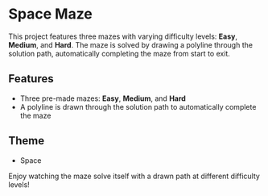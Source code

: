 # Space Maze

This project features three mazes with varying difficulty levels: **Easy**, **Medium**, and **Hard**. The maze is solved by drawing a polyline through the solution path, automatically completing the maze from start to exit.

## Features
- Three pre-made mazes: **Easy**, **Medium**, and **Hard**
- A polyline is drawn through the solution path to automatically complete the maze

## Theme
- Space

Enjoy watching the maze solve itself with a drawn path at different difficulty levels!
